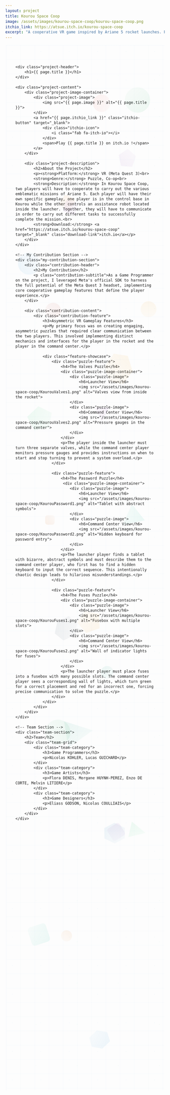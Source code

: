 ```yaml
---
layout: project
title: Kourou Space Coop
image: /assets/images/kourou-space-coop/kourou-space-coop.png
itchio_link: https://atsue.itch.io/kourou-space-coop
excerpt: "A cooperative VR game inspired by Ariane 5 rocket launches. Play Kourou Space Coop on itch.io !"
---
```


<div class="project-container">
    <!-- Animated background elements -->
    <div class="project-bg-patterns">
        <div class="floating-elements">
            <div class="float-element float-1"></div>
            <div class="float-element float-2"></div>
            <div class="float-element float-3"></div>
            <div class="float-element float-4"></div>
            <div class="float-element float-5"></div>
            <div class="float-element float-6"></div>
            <div class="float-element float-7"></div>
            <div class="float-element float-8"></div>
            <div class="float-element float-9"></div>
            <div class="float-element float-10"></div>
            <div class="float-element float-11"></div>
            <div class="float-element float-12"></div>
            <div class="float-element float-13"></div>
            <div class="float-element float-14"></div>
            <div class="float-element float-15"></div>
            <div class="float-element float-16"></div>
            <div class="float-element float-17"></div>
            <div class="float-element float-18"></div>
            <div class="float-element float-19"></div>
            <div class="float-element float-20"></div>
            <div class="float-element float-21"></div>
            <div class="float-element float-22"></div>
            <div class="float-element float-23"></div>
            <div class="float-element float-24"></div>
        </div>
        <div class="geometric-pattern"></div>
        <div class="particle-field"></div>
    </div>

    <div class="project-header">
        <h1>{{ page.title }}</h1>
    </div>
    
    <div class="project-content">
        <div class="project-image-container">
            <div class="project-image">
                <img src="{{ page.image }}" alt="{{ page.title }}">
            </div>
            <a href="{{ page.itchio_link }}" class="itchio-button" target="_blank">
                <div class="itchio-icon">
                    <i class="fab fa-itch-io"></i>
                </div>
                <span>Play {{ page.title }} on itch.io !</span>
            </a>
        </div>
        
        <div class="project-description">
            <h2>About the Project</h2>
            <p><strong>Platform:</strong> VR (Meta Quest 3)<br>
            <strong>Genre:</strong> Puzzle, Co-op<br>
            <strong>Description:</strong> In Kourou Space Coop, two players will have to cooperate to carry out the various emblematic missions of Ariane 5. Each player will have their own specific gameplay, one player is in the control base in Kourou while the other controls an assistance robot located inside the launcher. Together, they will have to communicate in order to carry out different tasks to successfully complete the mission.<br>
            <strong>Download:</strong> <a href="https://atsue.itch.io/kourou-space-coop" target="_blank" class="download-link">itch.io</a></p>
        </div>
    </div>

    <!-- My Contribution Section -->
    <div class="my-contribution-section">
        <div class="contribution-header">
            <h2>My Contribution</h2>
            <p class="contribution-subtitle">As a Game Programmer on the project, I leveraged Meta's official SDK to harness the full potential of the Meta Quest 3 headset, implementing core cooperative gameplay features that define the player experience.</p>
        </div>
        
        <div class="contribution-content">
            <div class="contribution-feature">
                <h3>Asymmetric VR Gameplay Features</h3>
                <p>My primary focus was on creating engaging, asymmetric puzzles that required clear communication between the two players. This involved implementing distinct mechanics and interfaces for the player in the rocket and the player in the command center.</p>
                
                <div class="feature-showcase">
                    <div class="puzzle-feature">
                        <h4>The Valves Puzzle</h4>
                        <div class="puzzle-image-container">
                            <div class="puzzle-image">
                                <h6>Launcher View</h6>
                                <img src="/assets/images/kourou-space-coop/KourouValves1.png" alt="Valves view from inside the rocket">
                            </div>
                            <div class="puzzle-image">
                                <h6>Command Center View</h6>
                                <img src="/assets/images/kourou-space-coop/KourouValves2.png" alt="Pressure gauges in the command center">
                            </div>
                        </div>
                        <p>The player inside the launcher must turn three separate valves, while the command center player monitors pressure gauges and provides instructions on when to start and stop turning to prevent a system overload.</p>
                    </div>
                    
                    <div class="puzzle-feature">
                        <h4>The Password Puzzle</h4>
                         <div class="puzzle-image-container">
                            <div class="puzzle-image">
                                <h6>Launcher View</h6>
                                <img src="/assets/images/kourou-space-coop/KourouPassword1.png" alt="Tablet with abstract symbols">
                            </div>
                            <div class="puzzle-image">
                                <h6>Command Center View</h6>
                                <img src="/assets/images/kourou-space-coop/KourouPassword2.png" alt="Hidden keyboard for password entry">
                            </div>
                        </div>
                        <p>The launcher player finds a tablet with bizarre, abstract symbols and must describe them to the command center player, who first has to find a hidden keyboard to input the correct sequence. This intentionally chaotic design leads to hilarious misunderstandings.</p>
                    </div>
                    
                    <div class="puzzle-feature">
                        <h4>The Fuses Puzzle</h4>
                        <div class="puzzle-image-container">
                            <div class="puzzle-image">
                                <h6>Launcher View</h6>
                                <img src="/assets/images/kourou-space-coop/KourouFuses1.png" alt="Fusebox with multiple slots">
                            </div>
                            <div class="puzzle-image">
                                <h6>Command Center View</h6>
                                <img src="/assets/images/kourou-space-coop/KourouFuses2.png" alt="Wall of indicator lights for fuses">
                            </div>
                        </div>
                        <p>The launcher player must place fuses into a fusebox with many possible slots. The command center player sees a corresponding wall of lights, which turn green for a correct placement and red for an incorrect one, forcing precise communication to solve the puzzle.</p>
                    </div>
                </div>
            </div>
        </div>
    </div>

    <!-- Team Section -->
    <div class="team-section">
        <h2>Team</h2>
        <div class="team-grid">
            <div class="team-category">
                <h3>Game Programmers</h3>
                <p>Nicolas KOHLER, Lucas GUICHARD</p>
            </div>
            <div class="team-category">
                <h3>Game Artists</h3>
                <p>Flora DENIS, Morgane HUYNH-PEREZ, Enzo DE CORTE, Melvin LITIERE</p>
            </div>
            <div class="team-category">
                <h3>Game Designers</h3>
                <p>Eliass GODSON, Nicolas COULLIAIS</p>
            </div>
        </div>
    </div>
</div>

<style>
    /* Project Page - Completely Redesigned */
    .project-container {
        max-width: 1200px;
        margin: 0 auto;
        padding: 3rem 2rem;
        position: relative;
        min-height: 80vh;
        overflow: hidden;
    }

    /* Animated Background Patterns */
    .project-bg-patterns {
        position: absolute;
        top: 0;
        left: 0;
        right: 0;
        bottom: 0;
        z-index: 1;
        pointer-events: none;
    }

    /* Floating Elements */
    .floating-elements {
        position: absolute;
        width: 100%;
        height: 100%;
        overflow: hidden;
    }

    .float-element {
        position: absolute;
        opacity: 0.08;
        animation: float-project 25s ease-in-out infinite;
    }

    .float-1 {
        width: 70px;
        height: 70px;
        background: linear-gradient(45deg, #3498db, rgba(52, 152, 219, 0.3));
        border-radius: 50%;
        top: 20%;
        left: 8%;
        animation-delay: 0s;
    }

    .float-2 {
        width: 50px;
        height: 50px;
        background: linear-gradient(45deg, #2ecc71, rgba(46, 204, 113, 0.3));
        clip-path: polygon(50% 0%, 0% 100%, 100% 100%);
        top: 75%;
        right: 12%;
        animation-delay: -6s;
    }

    .float-3 {
        width: 90px;
        height: 90px;
        background: linear-gradient(45deg, #f39c12, rgba(243, 156, 18, 0.3));
        clip-path: polygon(25% 0%, 75% 0%, 100% 50%, 75% 100%, 25% 100%, 0% 50%);
        top: 30%;
        right: 20%;
        animation-delay: -12s;
    }

    .float-4 {
        width: 60px;
        height: 60px;
        background: linear-gradient(45deg, #1abc9c, rgba(26, 188, 156, 0.3));
        border-radius: 10px;
        top: 85%;
        left: 15%;
        animation-delay: -18s;
    }

    .float-5 {
        width: 55px;
        height: 55px;
        background: linear-gradient(45deg, #9b59b6, rgba(155, 89, 182, 0.3));
        clip-path: polygon(50% 0%, 100% 38%, 82% 100%, 18% 100%, 0% 38%);
        top: 10%;
        right: 18%;
        animation-delay: -24s;
    }

    .float-6 {
        width: 40px;
        height: 40px;
        background: linear-gradient(45deg, #16a085, rgba(22, 160, 133, 0.3));
        border-radius: 50%;
        top: 60%;
        left: 60%;
        animation-delay: -30s;
    }

    .float-7 {
        width: 45px;
        height: 45px;
        background: linear-gradient(45deg, #8e44ad, rgba(142, 68, 173, 0.3));
        clip-path: polygon(50% 0%, 0% 100%, 100% 100%);
        top: 35%;
        right: 35%;
        animation-delay: -36s;
    }

    .float-8 {
        width: 80px;
        height: 80px;
        background: linear-gradient(45deg, #27ae60, rgba(39, 174, 96, 0.3));
        border-radius: 50%;
        top: 5%;
        left: 75%;
        animation-delay: -42s;
    }

    .float-9 {
        width: 30px;
        height: 30px;
        background: linear-gradient(45deg, #d35400, rgba(211, 84, 0, 0.3));
        border-radius: 8px;
        top: 45%;
        left: 25%;
        animation-delay: -48s;
    }

    .float-10 {
        width: 65px;
        height: 65px;
        background: linear-gradient(45deg, #2980b9, rgba(41, 128, 185, 0.3));
        clip-path: polygon(25% 0%, 75% 0%, 100% 50%, 75% 100%, 25% 100%, 0% 50%);
        top: 75%;
        right: 25%;
        animation-delay: -54s;
    }

    .float-11 {
        width: 50px;
        height: 50px;
        background: linear-gradient(45deg, #c0392b, rgba(192, 57, 43, 0.3));
        border-radius: 50%;
        top: 25%;
        right: 65%;
        animation-delay: -60s;
    }

    .float-12 {
        width: 70px;
        height: 70px;
        background: linear-gradient(45deg, #f39c12, rgba(243, 156, 18, 0.3));
        clip-path: polygon(50% 0%, 100% 38%, 82% 100%, 18% 100%, 0% 38%);
        top: 55%;
        left: 45%;
        animation-delay: -66s;
    }

    .float-13 {
        width: 40px;
        height: 40px;
        background: linear-gradient(45deg, #8e44ad, rgba(142, 68, 173, 0.3));
        border-radius: 8px;
        top: 15%;
        right: 55%;
        animation-delay: -72s;
    }

    .float-14 {
        width: 85px;
        height: 85px;
        background: linear-gradient(45deg, #16a085, rgba(22, 160, 133, 0.3));
        clip-path: polygon(50% 0%, 0% 100%, 100% 100%);
        top: 65%;
        right: 45%;
        animation-delay: -78s;
    }

    .float-15 {
        width: 35px;
        height: 35px;
        background: linear-gradient(45deg, #e67e22, rgba(230, 126, 34, 0.3));
        border-radius: 50%;
        top: 85%;
        left: 35%;
        animation-delay: -84s;
    }

    .float-16 {
        width: 60px;
        height: 60px;
        background: linear-gradient(45deg, #3498db, rgba(52, 152, 219, 0.3));
        clip-path: polygon(25% 0%, 75% 0%, 100% 50%, 75% 100%, 25% 100%, 0% 50%);
        top: 95%;
        right: 35%;
        animation-delay: -90s;
    }

    .float-17 {
        width: 55px;
        height: 55px;
        background: linear-gradient(45deg, #e74c3c, rgba(231, 76, 60, 0.3));
        border-radius: 50%;
        top: 5%;
        left: 55%;
        animation-delay: -96s;
    }

    .float-18 {
        width: 75px;
        height: 75px;
        background: linear-gradient(45deg, #2ecc71, rgba(46, 204, 113, 0.3));
        clip-path: polygon(50% 0%, 100% 38%, 82% 100%, 18% 100%, 0% 38%);
        top: 35%;
        left: 15%;
        animation-delay: -102s;
    }

    .float-19 {
        width: 45px;
        height: 45px;
        background: linear-gradient(45deg, #9b59b6, rgba(155, 89, 182, 0.3));
        border-radius: 8px;
        top: 75%;
        left: 65%;
        animation-delay: -108s;
    }

    .float-20 {
        width: 65px;
        height: 65px;
        background: linear-gradient(45deg, #1abc9c, rgba(26, 188, 156, 0.3));
        clip-path: polygon(50% 0%, 0% 100%, 100% 100%);
        top: 45%;
        right: 15%;
        animation-delay: -114s;
    }

    .float-21 {
        width: 50px;
        height: 50px;
        background: linear-gradient(45deg, #f39c12, rgba(243, 156, 18, 0.3));
        border-radius: 50%;
        top: 25%;
        left: 85%;
        animation-delay: -120s;
    }

    .float-22 {
        width: 70px;
        height: 70px;
        background: linear-gradient(45deg, #34495e, rgba(52, 73, 94, 0.3));
        clip-path: polygon(25% 0%, 75% 0%, 100% 50%, 75% 100%, 25% 100%, 0% 50%);
        top: 55%;
        right: 55%;
        animation-delay: -126s;
    }

    .float-23 {
        width: 40px;
        height: 40px;
        background: linear-gradient(45deg, #e67e22, rgba(230, 126, 34, 0.3));
        border-radius: 8px;
        top: 15%;
        left: 35%;
        animation-delay: -132s;
    }

    .float-24 {
        width: 80px;
        height: 80px;
        background: linear-gradient(45deg, #27ae60, rgba(39, 174, 96, 0.3));
        border-radius: 50%;
        top: 65%;
        left: 25%;
        animation-delay: -138s;
    }

    /* Geometric Pattern */
    .geometric-pattern {
        position: absolute;
        width: 100%;
        height: 100%;
        background-image: 
            linear-gradient(rgba(52, 152, 219, 0.03) 1px, transparent 1px),
            linear-gradient(90deg, rgba(52, 152, 219, 0.03) 1px, transparent 1px);
        background-size: 45px 45px;
        animation: pattern-move-project 35s linear infinite;
    }

    /* Particle Field */
    .particle-field {
        position: absolute;
        width: 100%;
        height: 100%;
        background-image: 
            radial-gradient(circle at 25% 25%, rgba(52, 152, 219, 0.08) 1px, transparent 1px),
            radial-gradient(circle at 75% 75%, rgba(46, 204, 113, 0.08) 1px, transparent 1px);
        background-size: 90px 90px, 130px 130px;
        animation: particle-drift-project 28s ease-in-out infinite;
    }

    /* Project Header */
    .project-header {
        display: flex;
        justify-content: center;
        align-items: center;
        margin-bottom: 3rem;
        position: relative;
        z-index: 2;
        text-align: center;
    }

    .project-header h1 {
        font-size: 3.5rem;
        background: linear-gradient(45deg, var(--text-color), #3498db, var(--text-color));
        background-size: 200% 200%;
        -webkit-background-clip: text;
        -webkit-text-fill-color: transparent;
        background-clip: text;
        animation: text-shimmer-project 4s ease-in-out infinite;
        text-shadow: 0 0 30px rgba(52, 152, 219, 0.3);
    }

    /* Itch.io Button */
    .itchio-button {
        display: flex;
        align-items: center;
        gap: 0.75rem;
        background: rgba(250, 92, 92, 0.9);
        backdrop-filter: blur(15px);
        color: white;
        padding: 1rem 1.5rem;
        border-radius: 15px;
        text-decoration: none;
        font-weight: 700;
        transition: all 0.3s ease;
        border: 1px solid rgba(255, 255, 255, 0.2);
        box-shadow: 
            0 8px 25px rgba(250, 92, 92, 0.3),
            inset 0 1px 0 rgba(255, 255, 255, 0.2);
        position: relative;
        overflow: hidden;
        margin-top: 2.5rem;
    }

    .itchio-button::before {
        content: '';
        position: absolute;
        top: 0;
        left: -100%;
        width: 100%;
        height: 100%;
        background: linear-gradient(90deg, transparent, rgba(255, 255, 255, 0.3), transparent);
        transition: left 0.6s;
    }

    .itchio-button:hover::before {
        left: 100%;
    }

    .itchio-button:hover {
        transform: translateY(-5px) scale(1.02);
        box-shadow: 
            0 15px 40px rgba(250, 92, 92, 0.4),
            0 0 30px rgba(250, 92, 92, 0.3);
    }

    .itchio-icon {
        display: flex;
        align-items: center;
        justify-content: center;
        transition: transform 0.3s ease;
        flex-shrink: 0;
    }

    .itchio-button:hover .itchio-icon {
        transform: rotate(360deg) scale(1.1);
    }

    .itchio-icon i {
        font-size: 24px;
    }

    /* Project Content */
    .project-content {
        display: grid;
        grid-template-columns: 1fr 1fr;
        gap: 3rem;
        position: relative;
        z-index: 2;
    }

    /* Project Image */
    .project-image-container {
        position: relative;
        display: flex;
        flex-direction: column;
        align-items: center;
    }

    .project-image {
        background: rgba(255, 255, 255, 0.1);
        backdrop-filter: blur(15px);
        padding: 1.5rem;
        border-radius: 20px;
        border: 1px solid rgba(255, 255, 255, 0.2);
        box-shadow: 
            0 20px 40px rgba(0, 0, 0, 0.1),
            inset 0 1px 0 rgba(255, 255, 255, 0.2);
        position: relative;
        overflow: hidden;
    }

    .project-image::before {
        content: '';
        position: absolute;
        top: 0;
        left: 0;
        right: 0;
        height: 3px;
        background: linear-gradient(90deg, #3498db, #2ecc71, #f39c12, #1abc9c, #3498db);
        background-size: 200% 100%;
        animation: rainbow-flow-project 4s linear infinite;
    }

    .project-image img {
        width: 100%;
        height: auto;
        border-radius: 15px;
        transition: transform 0.3s ease;
    }

    .project-image:hover img {
        transform: scale(1.02);
    }

    /* Project Description */
    .project-description {
        background: rgba(255, 255, 255, 0.1);
        backdrop-filter: blur(20px);
        padding: 2.5rem;
        border-radius: 20px;
        border: 1px solid rgba(255, 255, 255, 0.2);
        box-shadow: 
            0 20px 40px rgba(0, 0, 0, 0.1),
            inset 0 1px 0 rgba(255, 255, 255, 0.2);
        position: relative;
        overflow: hidden;
        line-height: 1.7;
    }

    .project-description::before {
        content: '';
        position: absolute;
        top: 0;
        left: 0;
        right: 0;
        height: 3px;
        background: linear-gradient(90deg, #3498db, #2ecc71, #f39c12, #1abc9c, #3498db);
        background-size: 200% 100%;
        animation: rainbow-flow-project 4s linear infinite;
    }

    .project-description h2 {
        margin: 2rem 0 1.5rem;
        color: var(--text-color);
        font-size: 1.8rem;
        position: relative;
    }

    .project-description h2:first-child {
        margin-top: 0;
    }

    .project-description p {
        color: var(--text-secondary);
        margin-bottom: 1.5rem;
    }

    .download-link {
        color: #3498db;
        text-decoration: none;
        font-weight: 600;
        transition: all 0.3s ease;
        position: relative;
    }

    .download-link::after {
        content: '';
        position: absolute;
        bottom: -2px;
        left: 0;
        width: 0;
        height: 2px;
        background: linear-gradient(90deg, #3498db, #2980b9);
        transition: width 0.3s ease;
    }

    .download-link:hover::after {
        width: 100%;
    }

    .download-link:hover {
        color: #2980b9;
        text-shadow: 0 0 10px rgba(52, 152, 219, 0.3);
    }

    /* Rainbow itch.io text styling */
    .download-link {
        background: linear-gradient(90deg, #e74c3c, #f39c12, #f1c40f, #2ecc71, #3498db, #9b59b6, #e74c3c);
        background-size: 200% auto;
        background-clip: text;
        -webkit-background-clip: text;
        -webkit-text-fill-color: transparent;
        animation: rainbow-flow-project 3s linear infinite;
        font-weight: 600;
    }

    .download-link:hover {
        text-decoration: underline;
        text-shadow: none;
    }

    .project-description ul {
        margin: 1.5rem 0;
        padding-left: 1.5rem;
        color: var(--text-secondary);
    }

    .project-description li {
        margin-bottom: 0.75rem;
        position: relative;
    }

    .project-description li::before {
        content: '▸';
        color: #3498db;
        font-weight: bold;
        position: absolute;
        left: -1.2rem;
        animation: list-pulse 2s ease-in-out infinite;
    }

    .project-description ul ul {
        margin: 0.75rem 0;
    }

    /* Animations */
    @keyframes float-project {
        0%, 100% { transform: translateY(0px) rotate(0deg); }
        25% { transform: translateY(-20px) rotate(90deg); }
        50% { transform: translateY(-10px) rotate(180deg); }
        75% { transform: translateY(-30px) rotate(270deg); }
    }

    @keyframes pattern-move-project {
        0% { transform: translate(0, 0); }
        100% { transform: translate(45px, 45px); }
    }

    @keyframes particle-drift-project {
        0%, 100% { transform: translate(0, 0); }
        50% { transform: translate(-20px, -20px); }
    }

    @keyframes text-shimmer-project {
        0%, 100% { background-position: 0% 50%; }
        50% { background-position: 100% 50%; }
    }

    @keyframes rainbow-flow-project {
        0% { background-position: 0% 0%; }
        100% { background-position: 200% 0%; }
    }

    @keyframes list-pulse {
        0%, 100% { opacity: 0.7; }
        50% { opacity: 1; }
    }

    /* Responsive Design */
    @media (max-width: 768px) {
        .project-content {
            grid-template-columns: 1fr;
            gap: 2rem;
        }

        .project-header {
            flex-direction: column;
            gap: 1.5rem;
            text-align: center;
        }

        .project-header h1 {
            font-size: 2.5rem;
        }

        .float-element {
            display: none;
        }

        .project-description {
            padding: 2rem;
        }
    }

    /* My Contribution Section Styling */
    .my-contribution-section {
        margin-top: 4rem;
        padding-top: 3rem;
        border-top: 2px solid rgba(255, 255, 255, 0.1);
        position: relative;
        z-index: 2;
    }

    .contribution-header {
        text-align: center;
        margin-bottom: 3rem;
    }

    .contribution-header h2 {
        font-size: 2.5rem;
        background: linear-gradient(45deg, var(--text-color), #3498db, var(--text-color));
        background-size: 200% 200%;
        -webkit-background-clip: text;
        -webkit-text-fill-color: transparent;
        background-clip: text;
        animation: text-shimmer-project 4s ease-in-out infinite;
        text-shadow: 0 0 30px rgba(52, 152, 219, 0.3);
        margin-bottom: 1rem;
    }

    .contribution-subtitle {
        font-size: 1.2rem;
        color: var(--text-secondary);
        max-width: 800px;
        margin: 0 auto;
        line-height: 1.6;
    }

    .contribution-content {
        max-width: 1000px;
        margin: 0 auto;
    }

    .contribution-feature {
        background: rgba(255, 255, 255, 0.05);
        backdrop-filter: blur(20px);
        padding: 2.5rem;
        border-radius: 20px;
        border: 1px solid rgba(255, 255, 255, 0.2);
        box-shadow: 
            0 20px 40px rgba(0, 0, 0, 0.1),
            inset 0 1px 0 rgba(255, 255, 255, 0.2);
        position: relative;
        overflow: hidden;
    }

    .contribution-feature::before {
        content: '';
        position: absolute;
        top: 0;
        left: 0;
        right: 0;
        height: 3px;
        background: linear-gradient(90deg, #3498db, #2ecc71, #f39c12, #1abc9c, #3498db);
        background-size: 200% 100%;
        animation: rainbow-flow-project 4s linear infinite;
    }

    .contribution-feature h3 {
        font-size: 2rem;
        color: var(--text-color);
        margin-bottom: 1.5rem;
        position: relative;
    }

    .contribution-feature p {
        color: var(--text-secondary);
        margin-bottom: 2rem;
        line-height: 1.7;
        font-size: 1.1rem;
    }

    .feature-showcase {
        margin: 3rem 0;
    }

    .puzzle-feature {
        margin-bottom: 3rem;
        padding: 1.5rem;
        background: rgba(255, 255, 255, 0.03);
        border-radius: 12px;
        border: 1px solid rgba(255, 255, 255, 0.05);
    }
    
    .puzzle-feature:last-child {
        margin-bottom: 0;
    }

    .puzzle-feature h4 {
        color: var(--text-color);
        font-size: 1.5rem;
        margin-bottom: 1.5rem;
    }
    
    .puzzle-feature p {
        font-size: 1rem;
        margin-top: 1.5rem;
    }

    .puzzle-image-container {
        display: grid;
        grid-template-columns: 1fr 1fr;
        gap: 1.5rem;
    }
    
    .puzzle-image {
        background: rgba(255, 255, 255, 0.1);
        backdrop-filter: blur(15px);
        padding: 1rem;
        border-radius: 12px;
        border: 1px solid rgba(255, 255, 255, 0.2);
        text-align: center;
    }
    
    .puzzle-image h6 {
        font-size: 0.9rem;
        color: var(--text-secondary);
        text-transform: uppercase;
        letter-spacing: 1px;
        margin-bottom: 0.75rem;
    }

    .puzzle-image img {
        max-width: 100%;
        height: auto;
        border-radius: 8px;
        transition: transform 0.3s ease;
    }

    .puzzle-image:hover img {
        transform: scale(1.02);
    }
    
    /* Team Section Styling */
    .team-section {
        margin-top: 4rem;
        padding-top: 3rem;
        border-top: 2px solid rgba(255, 255, 255, 0.1);
        position: relative;
        z-index: 2;
    }

    .team-section h2 {
        font-size: 2.5rem;
        background: linear-gradient(45deg, var(--text-color), #3498db, var(--text-color));
        background-size: 200% 200%;
        -webkit-background-clip: text;
        -webkit-text-fill-color: transparent;
        background-clip: text;
        animation: text-shimmer-project 4s ease-in-out infinite;
        text-shadow: 0 0 30px rgba(52, 152, 219, 0.3);
        margin-bottom: 2rem;
        text-align: center;
    }

    .team-grid {
        display: grid;
        grid-template-columns: repeat(3, 1fr);
        gap: 2rem;
        max-width: 1200px;
        margin: 0 auto;
    }

    .team-category {
        background: rgba(255, 255, 255, 0.05);
        backdrop-filter: blur(15px);
        padding: 1.5rem;
        border-radius: 15px;
        border: 1px solid rgba(255, 255, 255, 0.1);
        text-align: center;
        transition: transform 0.3s ease, box-shadow 0.3s ease;
    }

    .team-category:hover {
        transform: translateY(-3px);
        box-shadow: 0 8px 25px rgba(0, 0, 0, 0.15);
    }

    .team-category h3 {
        color: var(--text-color);
        font-size: 1.1rem;
        margin-bottom: 0.75rem;
        font-weight: 600;
    }

    .team-category p {
        color: var(--text-secondary);
        line-height: 1.5;
        font-size: 0.95rem;
    }

    /* Responsive Design for new sections */
    @media (max-width: 1024px) {
        .team-grid {
            grid-template-columns: repeat(2, 1fr);
            gap: 1.5rem;
        }
    }

    @media (max-width: 768px) {
        .my-contribution-section, .team-section {
            margin-top: 3rem;
            padding-top: 2rem;
        }

        .contribution-header h2, .team-section h2 {
            font-size: 2rem;
        }

        .contribution-subtitle {
            font-size: 1.1rem;
        }

        .contribution-feature {
            padding: 2rem;
        }

        .contribution-feature h3 {
            font-size: 1.8rem;
        }
        
        .puzzle-image-container {
            grid-template-columns: 1fr;
        }

        .team-grid {
            grid-template-columns: 1fr;
            gap: 1rem;
        }

        .team-category {
            padding: 1rem;
        }
    }
</style> 